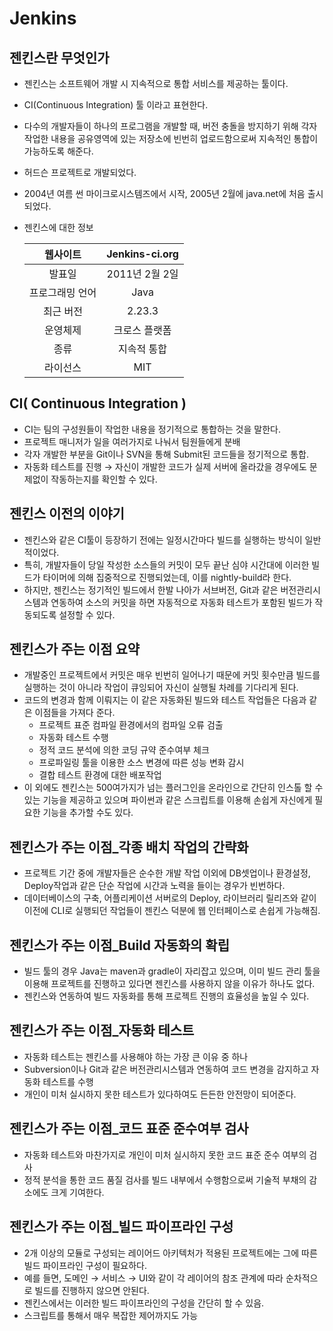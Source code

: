 # Jenkins



## 젠킨스란 무엇인가

- 젠킨스는 소프트웨어 개발 시 지속적으로 통합 서비스를 제공하는 툴이다. 
- CI(Continuous Integration) 툴 이라고 표현한다.
- 다수의 개발자들이 하나의 프로그램을 개발할 때, 버전 충돌을 방지하기 위해 각자 작업한 내용을 공유영역에 있는 저장소에 빈번히 업로드함으로써 지속적인 통합이 가능하도록 해준다.
- 허드슨 프로젝트로 개발되었다.
- 2004년 여름 썬 마이크로시스템즈에서 시작, 2005년 2월에 java.net에 처음 출시되었다.

- 젠킨스에 대한 정보

  |    웹사이트     | Jenkins-ci.org |
  | :-------------: | :------------: |
  |     발표일      | 2011년 2월 2일 |
  | 프로그래밍 언어 |      Java      |
  |    최근 버전    |     2.23.3     |
  |    운영체제     | 크로스 플랫폼  |
  |      종류       |  지속적 통합   |
  |    라이선스     |      MIT       |

  

## CI( Continuous Integration )

- CI는 팀의 구성원들이 작업한 내용을 정기적으로 통합하는 것을 말한다.
- 프로젝트 매니저가 일을 여러가지로 나눠서 팀원들에게 분배
- 각자 개발한 부분을 Git이나 SVN을 통해 Submit된 코드들을 정기적으로 통합.
- 자동화 테스트를 진행 → 자신이 개발한 코드가 실제 서버에 올라갔을 경우에도 문제없이 작동하는지를 확인할 수 있다.



## 젠킨스 이전의 이야기

- 젠킨스와 같은 CI툴이 등장하기 전에는 일정시간마다 빌드를 실행하는 방식이 일반적이었다.
- 특히, 개발자들이 당일 작성한 소스들의 커밋이 모두 끝난 심야 시간대에 이러한 빌드가 타이머에 의해 집중적으로 진행되었는데, 이를 nightly-build라 한다.
- 하지만, 젠킨스는 정기적인 빌드에서 한발 나아가 서브버전, Git과 같은 버전관리시스템과 연동하여 소스의 커밋을 하면 자동적으로 자동화 테스트가 포함된 빌드가 작동되도록 설정할 수 있다.



## 젠킨스가 주는 이점 요약

- 개발중인 프로젝트에서 커밋은 매우 빈번히 일어나기 때문에 커밋 횟수만큼 빌드를 실행하는 것이 아니라 작업이 큐잉되어 자신이 실행될 차례를 기다리게 된다.
- 코드의 변경과 함께 이뤄지는 이 같은 자동화된 빌드와 테스트 작업들은 다음과 같은 이점들을 가져다 준다.
  - 프로젝트 표준 컴파일 환경에서의 컴파일 오류 검출
  - 자동화 테스트 수행
  - 정적 코드 분석에 의한 코딩 규약 준수여부 체크
  - 프로파일링 툴을 이용한 소스 변경에 따른 성능 변화 감시
  - 결합 테스트 환경에 대한 배포작업
- 이 외에도 젠킨스는 500여가지가 넘는 플러그인을 온라인으로 간단히 인스톨 할 수 있는 기능을 제공하고 있으며 파이썬과 같은 스크립트를 이용해 손쉽게 자신에게 필요한 기능을 추가할 수도 있다.



## 젠킨스가 주는 이점_각종 배치 작업의 간략화

- 프로젝트 기간 중에 개발자들은 순수한 개발 작업 이외에 DB셋업이나 환경설정, Deploy작업과 같은 단순 작업에 시간과 노력을 들이는 경우가 빈번하다.
- 데이터베이스의 구축, 어플리케이션 서버로의 Deploy, 라이브러리 릴리즈와 같이 이전에 CLI로 실행되던 작업들이 젠킨스 덕분에 웹 인터페이스로 손쉽게 가능해짐.



## 젠킨스가 주는 이점_Build 자동화의 확립

- 빌드 툴의 경우 Java는 maven과 gradle이 자리잡고 있으며, 이미 빌드 관리 툴을 이용해 프로젝트를 진행하고 있다면 젠킨스를 사용하지 않을 이유가 하나도 없다.
- 젠킨스와 연동하여 빌드 자동화를 통해 프로젝트 진행의 효율성을 높일 수 있다.



## 젠킨스가 주는 이점_자동화 테스트

- 자동화 테스트는 젠킨스를 사용해야 하는 가장 큰 이유 중 하나
- Subversion이나 Git과 같은 버전관리시스템과 연동하여 코드 변경을 감지하고 자동화 테스트를 수행
- 개인이 미처 실시하지 못한 테스트가 있다하여도 든든한 안전망이 되어준다.



## 젠킨스가 주는 이점_코드 표준 준수여부 검사

- 자동화 테스트와 마찬가지로 개인이 미처 실시하지 못한 코드 표준 준수 여부의 검사
- 정적 분석을 통한 코드 품질 검사를 빌드 내부에서 수행함으로써 기술적 부채의 감소에도 크게 기여한다.



## 젠킨스가 주는 이점_빌드 파이프라인 구성

- 2개 이상의 모듈로 구성되는 레이어드 아키텍처가 적용된 프로젝트에는 그에 따른 빌드 파이프라인 구성이 필요하다.
- 예를 들면, 도메인 → 서비스 →  UI와 같이 각 레이어의 참조 관계에 따라 순차적으로 빌드를 진행하지 않으면 안된다.
- 젠킨스에서는 이러한 빌드 파이프라인의 구성을 간단히 할 수 있음.
- 스크립트를 통해서 매우 복잡한 제어까지도 가능





